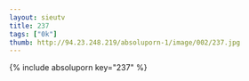 ```yaml
--- 
layout: sieutv
title: 237
tags: ["0k"]
thumb: http://94.23.248.219/absoluporn-1/image/002/237.jpg
---
```

{% include absoluporn key="237" %} 
